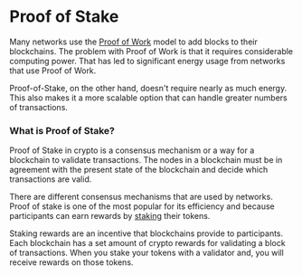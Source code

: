 # Proof of Stake

Many networks use the [Proof of Work](../markdowns/Proof\_of\_Work.md) model to add blocks to their blockchains. The problem with Proof of Work is that it requires considerable computing power. That has led to significant energy usage from networks that use Proof of Work.

Proof-of-Stake, on the other hand, doesn't require nearly as much energy. This also makes it a more scalable option that can handle greater numbers of transactions.

### What is Proof of Stake?

Proof of Stake in crypto is a consensus mechanism or a way for a blockchain to validate transactions. The nodes in a blockchain must be in agreement with the present state of the blockchain and decide which transactions are valid.

There are different consensus mechanisms that are used by networks. Proof of stake is one of the most popular for its efficiency and because participants can earn rewards by [staking](../getting-started/what\_is\_staking.md) their tokens.

Staking rewards are an incentive that blockchains provide to participants. Each blockchain has a set amount of crypto rewards for validating a block of transactions. When you stake your tokens with a validator and, you will receive rewards on those tokens.
